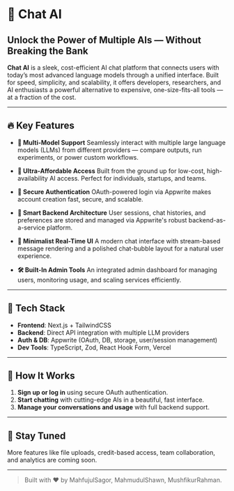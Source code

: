 # 🚀 Chat AI

## Unlock the Power of Multiple AIs — Without Breaking the Bank

**Chat AI** is a sleek, cost-efficient AI chat platform that connects users with today’s most advanced language models through a unified interface.
Built for speed, simplicity, and scalability, it offers developers, researchers, and AI enthusiasts a powerful alternative to expensive, one-size-fits-all tools — at a fraction of the cost.

---

## 🔥 Key Features

- **🔄 Multi-Model Support**
  Seamlessly interact with multiple large language models (LLMs) from different providers — compare outputs, run experiments, or power custom workflows.

- **💸 Ultra-Affordable Access**
  Built from the ground up for low-cost, high-availability AI access. Perfect for individuals, startups, and teams.

- **🔐 Secure Authentication**
  OAuth-powered login via Appwrite makes account creation fast, secure, and scalable.

- **🧠 Smart Backend Architecture**
  User sessions, chat histories, and preferences are stored and managed via Appwrite's robust backend-as-a-service platform.

- **💬 Minimalist Real-Time UI**
  A modern chat interface with stream-based message rendering and a polished chat-bubble layout for a natural user experience.

- **🛠 Built-In Admin Tools**
  An integrated admin dashboard for managing users, monitoring usage, and scaling services efficiently.

---

## 🧪 Tech Stack

- **Frontend**: Next.js + TailwindCSS
- **Backend**: Direct API integration with multiple LLM providers
- **Auth & DB**: Appwrite (OAuth, DB, storage, user/session management)
- **Dev Tools**: TypeScript, Zod, React Hook Form, Vercel

---

## 📌 How It Works

1. **Sign up or log in** using secure OAuth authentication.
2. **Start chatting** with cutting-edge AIs in a beautiful, fast interface.
3. **Manage your conversations and usage** with full backend support.

---

## 👋 Stay Tuned

More features like file uploads, credit-based access, team collaboration, and analytics are coming soon.

---

> Built with ❤️ by MahfujulSagor, MahmudulShawn, MushfikurRahman.
